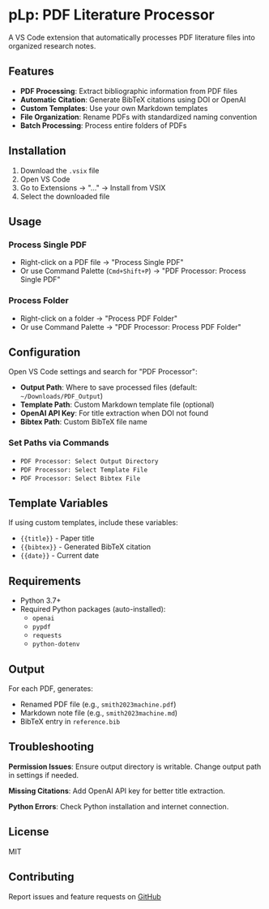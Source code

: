 # pLp: PDF Literature Processor

A VS Code extension that automatically processes PDF literature files into organized research notes.

## Features

- **PDF Processing**: Extract bibliographic information from PDF files
- **Automatic Citation**: Generate BibTeX citations using DOI or OpenAI
- **Custom Templates**: Use your own Markdown templates
- **File Organization**: Rename PDFs with standardized naming convention
- **Batch Processing**: Process entire folders of PDFs

## Installation

1. Download the `.vsix` file
2. Open VS Code
3. Go to Extensions → "..." → Install from VSIX
4. Select the downloaded file

## Usage

### Process Single PDF

- Right-click on a PDF file → "Process Single PDF"
- Or use Command Palette (`Cmd+Shift+P`) → "PDF Processor: Process Single PDF"

### Process Folder

- Right-click on a folder → "Process PDF Folder"
- Or use Command Palette → "PDF Processor: Process PDF Folder"

## Configuration

Open VS Code settings and search for "PDF Processor":

- **Output Path**: Where to save processed files (default: `~/Downloads/PDF_Output`)
- **Template Path**: Custom Markdown template file (optional)
- **OpenAI API Key**: For title extraction when DOI not found
- **Bibtex Path**: Custom BibTeX file name

### Set Paths via Commands

- `PDF Processor: Select Output Directory`
- `PDF Processor: Select Template File`
- `PDF Processor: Select Bibtex File`

## Template Variables

If using custom templates, include these variables:

- `{{title}}` - Paper title
- `{{bibtex}}` - Generated BibTeX citation
- `{{date}}` - Current date

## Requirements

- Python 3.7+
- Required Python packages (auto-installed):
  - `openai`
  - `pypdf`
  - `requests`
  - `python-dotenv`

## Output

For each PDF, generates:

- Renamed PDF file (e.g., `smith2023machine.pdf`)
- Markdown note file (e.g., `smith2023machine.md`)
- BibTeX entry in `reference.bib`

## Troubleshooting

**Permission Issues**: Ensure output directory is writable. Change output path in settings if needed.

**Missing Citations**: Add OpenAI API key for better title extraction.

**Python Errors**: Check Python installation and internet connection.

## License

MIT

## Contributing

Report issues and feature requests on [GitHub](https://github.com/hungchunchang/plp)